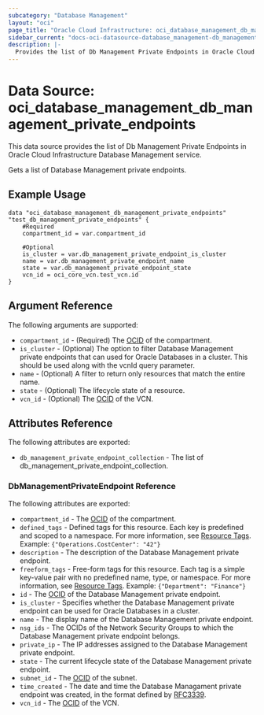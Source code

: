 ```yaml
---
subcategory: "Database Management"
layout: "oci"
page_title: "Oracle Cloud Infrastructure: oci_database_management_db_management_private_endpoints"
sidebar_current: "docs-oci-datasource-database_management-db_management_private_endpoints"
description: |-
  Provides the list of Db Management Private Endpoints in Oracle Cloud Infrastructure Database Management service
---
```


# Data Source: oci_database_management_db_management_private_endpoints
This data source provides the list of Db Management Private Endpoints in Oracle Cloud Infrastructure Database Management service.

Gets a list of Database Management private endpoints.


## Example Usage

```hcl
data "oci_database_management_db_management_private_endpoints" "test_db_management_private_endpoints" {
	#Required
	compartment_id = var.compartment_id

	#Optional
	is_cluster = var.db_management_private_endpoint_is_cluster
	name = var.db_management_private_endpoint_name
	state = var.db_management_private_endpoint_state
	vcn_id = oci_core_vcn.test_vcn.id
}
```

## Argument Reference

The following arguments are supported:

* `compartment_id` - (Required) The [OCID](https://docs.cloud.oracle.com/iaas/Content/General/Concepts/identifiers.htm) of the compartment.
* `is_cluster` - (Optional) The option to filter Database Management private endpoints that can used for Oracle Databases in a cluster. This should be used along with the vcnId query parameter. 
* `name` - (Optional) A filter to return only resources that match the entire name.
* `state` - (Optional) The lifecycle state of a resource.
* `vcn_id` - (Optional) The [OCID](https://docs.cloud.oracle.com/iaas/Content/General/Concepts/identifiers.htm) of the VCN.


## Attributes Reference

The following attributes are exported:

* `db_management_private_endpoint_collection` - The list of db_management_private_endpoint_collection.

### DbManagementPrivateEndpoint Reference

The following attributes are exported:

* `compartment_id` - The [OCID](https://docs.cloud.oracle.com/iaas/Content/General/Concepts/identifiers.htm) of the compartment.
* `defined_tags` - Defined tags for this resource. Each key is predefined and scoped to a namespace. For more information, see [Resource Tags](https://docs.cloud.oracle.com/iaas/Content/General/Concepts/resourcetags.htm). Example: `{"Operations.CostCenter": "42"}` 
* `description` - The description of the Database Management private endpoint.
* `freeform_tags` - Free-form tags for this resource. Each tag is a simple key-value pair with no predefined name, type, or namespace. For more information, see [Resource Tags](https://docs.cloud.oracle.com/iaas/Content/General/Concepts/resourcetags.htm). Example: `{"Department": "Finance"}` 
* `id` - The [OCID](https://docs.cloud.oracle.com/iaas/Content/General/Concepts/identifiers.htm) of the Database Management private endpoint.
* `is_cluster` - Specifies whether the Database Management private endpoint can be used for Oracle Databases in a cluster.
* `name` - The display name of the Database Management private endpoint.
* `nsg_ids` - The OCIDs of the Network Security Groups to which the Database Management private endpoint belongs. 
* `private_ip` - The IP addresses assigned to the Database Management private endpoint. 
* `state` - The current lifecycle state of the Database Management private endpoint.
* `subnet_id` - The [OCID](https://docs.cloud.oracle.com/iaas/Content/General/Concepts/identifiers.htm) of the subnet.
* `time_created` - The date and time the Database Managament private endpoint was created, in the format defined by [RFC3339](https://tools.ietf.org/html/rfc3339).
* `vcn_id` - The [OCID](https://docs.cloud.oracle.com/iaas/Content/General/Concepts/identifiers.htm) of the VCN.

